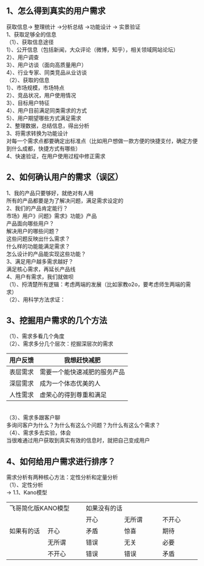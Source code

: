 ## 1、怎么得到真实的用户需求
获取信息-> 整理统计 ->分析总结 ->功能设计 -> 实景验证<br/>
1、获取足够全的信息<br/>
 （1）、获取信息途径<br/>
    1）、公开信息（包括新闻，大众评论（微博，知乎），相关领域网站论坛）<br/>
    2）、用户调查<br/>
    3）、用户访谈（面向高质量用户）<br/>
    4）、行业专家、同类竞品从业访谈<br/>
  （2）、获取的信息<br/>
    1）、市场规模，市场特点<br/>
    2）、竞品状况，用户使用情况<br/>
    3）、目标用户特征<br/>
    4）、用户目前满足同类需求的方式<br/>
    5）、用户期望哪些方式满足需求<br/>
2、整理数据，总结信息，得出分析<br/>
3、将需求转换为功能设计<br/>
对每一个需求点都要确定出标准点（比如用户想做一款方便的快捷支付，确定方便到什么成都，快捷方式有哪些）<br/>
4、快速验证，在用户使用过程中修正需求<br/>

## 2、如何确认用户的需求（误区）
1、我的产品只要够好，就绝对有人用<br/>
所有的产品都要是为了解决问题，满足需求设定的<br/>
2、我们的产品肯定能行？<br/>
市场》用户》问题》需求》功能》产品<br/>
产品面向哪些用户？<br/>
解决用户的哪些问题？<br/>
这些问题反映出什么需求？<br/>
什么样的功能能满足需求？<br/>
怎么设计的产品能实现这些功能？<br/>
3、满足用户越多需求越好？<br/>
满足核心需求，再延长产品线<br/>
4、用户有需求，我们就做呗<br/>
（1）、捋清楚所有逻辑：考虑两端的发展（比如家教o2o，要考虑师生两端的需求）<br/>
（2）、用科学方法求证：<br/>

## 3、挖掘用户需求的几个方法<br/>
（1）、需求多看几个角度<br/>
（2）、需求多分几个层次：挖掘深层次的需求<br/>

| 用户反馈 | 我想赶快减肥 |
|--|--|
| 表层需求 |需要一个能快速减肥的服务产品  |
|深层需求|成为一个体态优美的人|
|人性需求|虚荣心的得到尊重和满足|

<br/> 
（3）、需求多跟客户聊<br/>
多询问客户为什么？为什么有这么个问题？为什么有这么个需求？<br/>
（4）、需求多去实验，体会<br/>
当很难通过用户获取到真实有效的信息时，就把自己变成用户<br/>

## 4、如何给用户需求进行排序？
需求分析有两种核心方法：定性分析和定量分析<br/>
（1）、定性分析<br/>
   -> 1.1、Kano模型<br/>
   
   <table data-sort="sortDisabled">
       <tbody>
           <tr class="firstRow">
               <td valign="top" colspan="2" rowspan="2" style="word-break: break-all;">
                   飞哥简化版KANO模型
               </td>
               <td valign="top" rowspan="1" colspan="3" style="word-break: break-all;" width="180">
                   如果没有的话
               </td>
           </tr>
           <tr>
               <td width="180" valign="top" style="word-break: break-all;">
                   开心
               </td>
               <td width="180" valign="top" style="word-break: break-all;">
                   无所谓
               </td>
               <td width="180" valign="top" style="word-break: break-all;">
                   不开心
               </td>
           </tr>
           <tr>
               <td valign="top" colspan="1" rowspan="3" width="180" style="word-break: break-all;">
                   如果有的话<br/>
               </td>
               <td width="180" valign="top" style="word-break: break-all;">
                   开心
               </td>
               <td width="180" valign="top" style="word-break: break-all;">
                   矛盾
               </td>
               <td width="180" valign="top" style="word-break: break-all;">
                   惊喜
               </td>
               <td width="180" valign="top" style="word-break: break-all;">
                   期待
               </td>
           </tr>
           <tr>
               <td width="180" valign="top" style="word-break: break-all;">
                   无所谓
               </td>
               <td width="180" valign="top" style="word-break: break-all;">
                   错误
               </td>
               <td width="180" valign="top" style="word-break: break-all;">
                   无关
               </td>
               <td width="180" valign="top" style="word-break: break-all;">
                   必要
               </td>
           </tr>
           <tr>
               <td valign="top" colspan="1" rowspan="1" width="180" style="word-break: break-all;">
                   不开心
               </td>
               <td valign="top" colspan="1" rowspan="1" width="180" style="word-break: break-all;">
                   错误
               </td>
               <td valign="top" colspan="1" rowspan="1" width="180" style="word-break: break-all;">
                   错误
               </td>
               <td valign="top" colspan="1" rowspan="1" width="180" style="word-break: break-all;">
                   矛盾
               </td>
           </tr>
       </tbody>
   </table>
   <p>
       <br/>
   </p>
